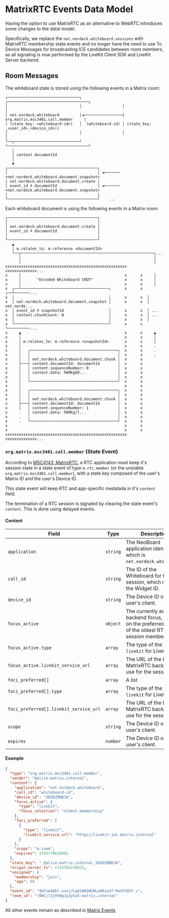 # MatrixRTC Events Data Model

Having the option to use MatrixRTC as an alternative to WebRTC introduces some
changes to the datal model.

Specifically, we replace the `net.nordeck.whiteboard.sessions` with MatrixRTC
membership state events and no longer have the need to use To Device Messages
for broadcasting ICE candidates between room members, as all signaling is
now performed by the LiveKit Client SDK and LiveKit Server backend.

## Room Messages

The whiteboard state is stored using the following events in a Matrix room:

```
┌────────────────────────────────┐                  ┌────────────────────────────────────┐
│                                │                  │                                    │
│ net.nordeck.whiteboard         │◄─────────────────┤ org.matrix.msc3401.call.member     │
│ (state_key: <whiteboard-id>)   │  (whiteboard-id) │ (state_key: _<user_id>_<device_id>)│
│                                │                  │                                    │
└──┬─────────────────────────────┘                  └────────────────────────────────────┘
   │
   │ content.documentId
   │
   ▼
┌────────────────────────────────────────┐
│                                        │ ◄─────── <net.nordeck.whiteboard.document.snapshot>
│ net.nordeck.whiteboard.document.create │
│ event_id ≙ documentId                  │ ◄─────── <net.nordeck.whiteboard.document.snapshot>
│                                        │
└────────────────────────────────────────┘    ...
```

Each whiteboard document is using the following events in a Matrix room:

```
┌────────────────────────────────────────┐
│                                        │
│ net.nordeck.whiteboard.document.create │
│ event_id ≙ documentId                  │
│                                        │
└────────────────────────────────────────┘
   ▲
   │ m.relates_to: m.reference <documentId>
   └──┬───────────────────────────────────────────────────────────┐...
      │                                                           │
      │                                                           │
xxxxxxxxxxxxxxxxxxxxxxxxxxxxxxxxxxxxxxxxxxxxxxxxxxxxxx      xxxxxxxxxxxxxx...
x     │                                              x      x     │
x     │       "Encoded Whiteboard CRDT"              x      x     │
x     │                                              x      x     │
x  ┌──┴───────────────────────────────────────┐      x      x  ┌──┴───────...
x  │                                          │      x      x  │
x  │ net.nordeck.whiteboard.document.snapshot │      x      x  │ net.norde...
x  │ event_id ≙ snapshotId                    │      x      x  │ ...
x  │ content.chunkCount: N                    │      x      x  │ ...
x  │                                          │      x      x  │
x  └──────────────────────────────────────────┘      x      x  └──────────...
x     ▲                                              x      x     ▲
x     │                                              x      x     │
x     │ m.relates_to: m.reference <snapshotId>       x      x     │
x     │                                              x      x     .
x     │   ┌───────────────────────────────────────┐  x      x     .
x     │   │                                       │  x      x     .
x     │   │ net.nordeck.whiteboard.document.chunk │  x      x
x     ├───┤ content.documentId: documentId        │  x      x
x     │   │ content.sequenceNumber: 0             │  x      x
x     │   │ content.data: hW9Kg69...              │  x      x
x     │   │                                       │  x      x
x     │   └───────────────────────────────────────┘  x      x
x     │                                              x      x
x     │   ┌───────────────────────────────────────┐  x      x
x     │   │                                       │  x      x
x     │   │ net.nordeck.whiteboard.document.chunk │  x      x
x     ├───┤ content.documentId: documentId        │  x      x
x     │   │ content.sequenceNumber: 1             │  x      x
x     .   │ content.data: hW9Kg/l...              │  x      x
x     .   │                                       │  x      x
x     .   └───────────────────────────────────────┘  x      x
x                                                    x      x
x                                                    x      x
xxxxxxxxxxxxxxxxxxxxxxxxxxxxxxxxxxxxxxxxxxxxxxxxxxxxxx      xxxxxxxxxxxxxx...
```

### `org.matrix.msc3401.call.member` (State Event)

According to [MSC4143: MatrixRTC](MSC4143), a RTC application must keep it's session state in
a state event of type `m.rtc.member` (or the unstable `org.matrix.msc3401.call.member`),
with a state key composed of the user's Matrix ID and the user's Device ID.

This state event will keep RTC and app-specific medatada in it's `content` field.

The termination of a RTC session is signaled by clearing the state event's `content`. This is done using delayed events.

#### Content

| Field                                  | Type     | Description                                                                                        |
| -------------------------------------- | -------- | -------------------------------------------------------------------------------------------------- |
| `application`                          | `string` | The NeoBoard application identifier, which is `net.nordeck.whiteboard`.                            |
| `call_id`                              | `string` | The ID of the Whiteboard for this session, which matches the Widget ID.                            |
| `device_id`                            | `string` | The Device ID of the user's client.                                                                |
| `focus_active`                         | `object` | The currently active backend focus, based on the preferred focus of the oldest RTC session member. |
| `focus_active.type`                    | `array`  | The type of the focus, `livekit` for LiveKit.                                                      |
| `focus_active.livekit_service_url`     | `array`  | The URL of the LiveKit MatrixRTC backend to use for the session.                                   |
| `foci_preferred[]`                     | `array`  | A list                                                                                             |
| `foci_preferred[].type`                | `array`  | The type of the focus, `livekit` for LiveKit.                                                      |
| `foci_preferred[].livekit_service_url` | `array`  | The URL of the LiveKit MatrixRTC backend to use for the session.                                   |
| `scope`                                | `string` | The Device ID of the user's client.                                                                |
| `expires`                              | `number` | The Device ID of the user's client.                                                                |

#### Example

```json
{
  "type": "org.matrix.msc3401.call.member",
  "sender": "@alice:matrix.internal",
  "content": {
    "application": "net.nordeck.whiteboard",
    "call_id": "whiteboard-id",
    "device_id": "SDXDZRNDJA",
    "focus_active": {
      "type": "livekit",
      "focus_selection": "oldest_membership"
    },
    "foci_preferred": [
      {
        "type": "livekit",
        "livekit_service_url": "https//livekit-jwt.matrix.internal"
      }
    ],
    "scope": "m.room",
    "expires": 1743778636001
  },
  "state_key": "_@alice:matrix.internal_SDXDZRNDJA",
  "origin_server_ts": 1743764236021,
  "unsigned": {
    "membership": "join",
    "age": 68
  },
  "event_id": "$bFsA4Obl-sneiJlq4SAM2WGMLe00ie3f-Mod7VQfF_c",
  "room_id": "!BWCjlIjHYWgJyZySxE:matrix.internal"
}
```

All other events remain as described in [Matrix Events](matrix-events.md)

[matrix-events]: ./matrix-events.md
[MSC4143]: https://github.com/matrix-org/matrix-spec-proposals/blob/toger5/matrixRTC/proposals/4143-matrix-rtc.md
